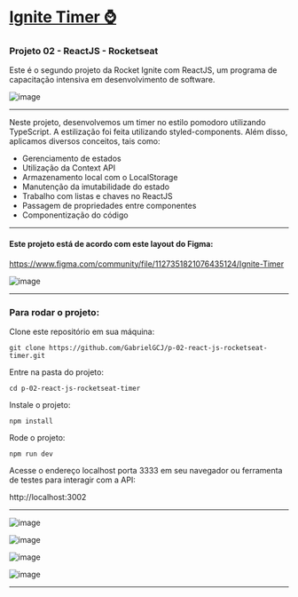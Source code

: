 # <a href="https://gb-project-timer.surge.sh">Ignite Timer ⌚</a>

### Projeto 02 - ReactJS - Rocketseat
Este é o segundo projeto da Rocket Ignite com ReactJS, um programa de capacitação intensiva em desenvolvimento de software.


![image](https://github.com/GabrielGCJ/ignite/assets/91347602/7b21310b-45a4-4794-80c0-bc4f4e65f244)

----

Neste projeto, desenvolvemos um timer no estilo pomodoro utilizando TypeScript. A estilização foi feita utilizando styled-components. Além disso, aplicamos diversos conceitos, tais como:

- Gerenciamento de estados
- Utilização da Context API
- Armazenamento local com o LocalStorage
- Manutenção da imutabilidade do estado
- Trabalho com listas e chaves no ReactJS
- Passagem de propriedades entre componentes
- Componentização do código

----

#### Este projeto está de acordo com este layout do Figma:

https://www.figma.com/community/file/1127351821076435124/Ignite-Timer

![image](https://github.com/GabrielGCJ/ignite-02-timer/assets/91347602/7d171ff9-87ba-4ba9-8d56-e039498c5a89)

----


### Para rodar o projeto:

Clone este repositório em sua máquina:

`git clone https://github.com/GabrielGCJ/p-02-react-js-rocketseat-timer.git`

Entre na pasta do projeto:

`cd p-02-react-js-rocketseat-timer`

Instale o projeto:

`npm install`

Rode o projeto:

`npm run dev`

Acesse o endereço localhost porta 3333 em seu navegador ou ferramenta de testes para interagir com a API:

http://localhost:3002

----

![image](https://github.com/GabrielGCJ/p-02-react-js-rocketseat-timer/assets/91347602/0766694d-f9e2-476f-9573-0eee28bc6574)

![image](https://github.com/GabrielGCJ/p-02-react-js-rocketseat-timer/assets/91347602/9fb6e6b2-6a12-48dd-b99a-fe2f1bfde55a)

![image](https://github.com/GabrielGCJ/p-02-react-js-rocketseat-timer/assets/91347602/3db3b0a2-b247-4da6-b406-5d63b678f07f)

![image](https://github.com/GabrielGCJ/p-02-react-js-rocketseat-timer/assets/91347602/e5f1f1c6-997d-42a7-9c19-dd4dcd3276fe)

----
<a href="https://gb-project-timer.surge.sh"></a>

